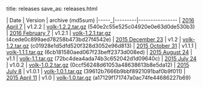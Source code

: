 title: releases
save_as: releases.html

| Date | Version | archive (md5sum)
|-----_|---------|----------------
| [2016 April 7](http://libvolk.org/release-v122.html) | v1.2.2 | [volk-1.2.2.tar.gz](http://libvolk.org/releases/volk-1.2.2.tar.gz) \(540e2c55e525c04920e0e63d0de530b3\)
| [2016 February 7](http://libvolk.org/release-v121.html) | v1.2.1 | [volk-1.2.1.tar.gz](http://libvolk.org/releases/volk-1.2.1.tar.gz) \(4cede0c899aed78258b473bd27f4542e\)
| [2015 December 23](http://libvolk.org/release-v12.html) | v1.2 | [volk-1.2.tar.gz](http://libvolk.org/releases/volk-1.2.tar.gz) \(c01928e1d5dfd520f328d3052e96d813\)
| [2015 October 31](http://libvolk.org/release-v111.html) | v1.1.1 | [volk-1.1.1.tar.gz](http://libvolk.org/releases/volk-1.1.1.tar.gz) \(6cb181580aed067f23beff2373d008ed\)
| [2015 August 24](http://libvolk.org/release-v11.html) | v1.1 | [volk-1.1.tar.gz](http://libvolk.org/releases/volk-1.1.tar.gz) \(72bc4dea4ada74b3c652042d1d09640c\)
| [2015 July 24](http://libvolk.org/maintenance-release-v102.html) | v1.0.2 | [volk-1.0.2.tar.gz](http://libvolk.org/releases/volk-1.0.2.tar.gz) \(0ccf56248d61053a48638613b8e5da12\)
| [2015 July 8](http://libvolk.org/maintenance-release-v101.html) | v1.0.1 | [volk-1.0.1.tar.gz](http://libvolk.org/releases/volk-1.0.1.tar.gz) \(39612b7666b9bbf8921091baf0b9f011\)
| [2015 April 11](http://libvolk.org/initial-release.html) | v1.0 | [volk-1.0.tar.gz](http://libvolk.org/releases/volk-1.0.tar.gz) \(a17129f171747a0ac74fe44686227b69\)
